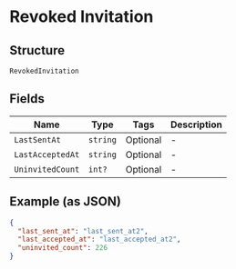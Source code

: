
# Revoked Invitation

## Structure

`RevokedInvitation`

## Fields

| Name | Type | Tags | Description |
|  --- | --- | --- | --- |
| `LastSentAt` | `string` | Optional | - |
| `LastAcceptedAt` | `string` | Optional | - |
| `UninvitedCount` | `int?` | Optional | - |

## Example (as JSON)

```json
{
  "last_sent_at": "last_sent_at2",
  "last_accepted_at": "last_accepted_at2",
  "uninvited_count": 226
}
```

